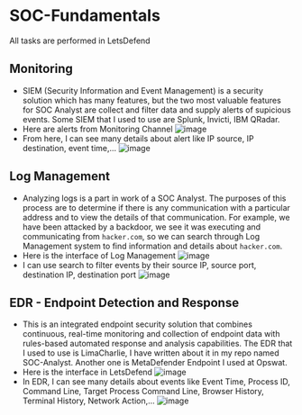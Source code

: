 # SOC-Fundamentals
All tasks are performed in LetsDefend

## Monitoring
- SIEM (Security Information and Event Management) is a security solution which has many features, but the two most valuable features for SOC Analyst are collect and filter data and supply alerts of supicious events. Some SIEM that I used to use are Splunk, Invicti, IBM QRadar.
- Here are alerts from Monitoring Channel
![image](https://github.com/buiduchoang24/SOC-Fundamentals/assets/166605385/3013f8fe-4655-4d70-ad17-abd4177c5113)
- From here, I can see many details about alert like IP source, IP destination, event time,...
![image](https://github.com/buiduchoang24/SOC-Fundamentals/assets/166605385/4a73e6f0-b9b7-4691-a0bf-52166cf3e507)

## Log Management
- Analyzing logs is a part in work of a SOC Analyst. The purposes of this process are to determine if there is any communication with a particular address and to view the details of that communication. For example, we have been attacked by a backdoor, we see it was executing and communicating from ```hacker.com```, so we can search through Log Management system to find information and details about ```hacker.com```.
- Here is the interface of Log Management
![image](https://github.com/buiduchoang24/SOC-Fundamentals/assets/166605385/566b83b4-9237-4730-b197-d8f13e394647)
- I can use search to filter events by their source IP, source port, destination IP, destination port
![image](https://github.com/buiduchoang24/SOC-Fundamentals/assets/166605385/b98f57e0-13a1-4e05-9af6-9a61e39463ff)

## EDR - Endpoint Detection and Response
- This is an integrated endpoint security solution that combines continuous, real-time monitoring and collection of endpoint data with rules-based automated response and analysis capabilities. The EDR that I used to use is LimaCharlie, I have written about it in my repo named SOC-Analyst. Another one is MetaDefender Endpoint I used at Opswat.
- Here is the interface in LetsDefend
![image](https://github.com/buiduchoang24/SOC-Fundamentals/assets/166605385/0a26e53a-66a6-4848-9506-293b020cc95e)
- In EDR, I can see many details about events like Event Time, Process ID, Command Line, Target Process Command Line, Browser History, Terminal History, Network Action,...
![image](https://github.com/buiduchoang24/SOC-Fundamentals/assets/166605385/8d22c098-2aa8-461d-83b3-f1ead048f502)




